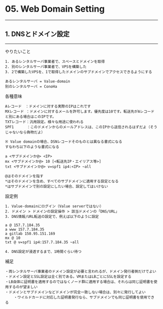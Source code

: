 # 05. Web Domain Setting
________________________________________
## 1. DNSとドメイン設定
________________________________________
やりたいこと

```text
1. あるレンタルサーバ事業者で、スペースとドメインを取得
2. 別のレンタルサーバ事業者で、VPSを構築した
3. 2で構築したVPSを、1で取得したドメインのサブドメインでアクセスできるようにする

あるレンタルサーバ = Value-domain
別のレンタルサーバ = ConoHa
```

各種意味

```text
Aレコード　：ドメインに対する実際のIPはこれです
MXレコード ：ドメインに対するメールを許可します。優先度は10です。転送先がAレコードと別にある場合はこのIPです。
TXTレコード：汎用設定。様々な用途に使われる
SPF1　　　 ：このドメインからのメールアドレスは、このIPから送信されるはずだよ（そうじゃないなら偽物だよ）

※ Value domainの場合、DSNレコードそのものとは異なる書式になる
すなわち以下のような書式になる

a <サブドメインか@> <IP>
mx <サブドメインか@> 10 [<転送先IP・エイリアス等>]
txt <サブドメインか@> v=spf1 ip4:<IP> ~all

@はそのドメインを指す
*はそのドメインを含め、すべてのサブドメインに適用する設定となる
*はサブドメインで別の設定にしたい場合、設定してはいけない
```

設定例

```text
1. Value-domainにログイン（Value serverではない）
2. ドメイン > ドメインの設定操作 > 該当ドメインの「DNS/URL」
3. DNS情報/URL転送の設定で、例えば以下のように設定

a @ 157.7.184.35
a www 157.7.184.35
a gitlab 150.95.151.169
mx @ 10
txt @ v=spf1 ip4:157.7.184.35 ~all

4. DNS設定が浸透するまで、1時間ぐらい待つ
```

補足

```text
・両レンタルサーバ事業者のドメイン設定が必要と言われるが、ドメイン発行者側だけでよい
・ドメイン設定とSSL設定は全く別である。VMまたはLBごとにSSLを設定する
・LB自体に証明書を適用するのではなくノード群に適用する場合は、それらは同じ証明書を使用するのが望ましい
・ドメインとサブドメインなどドメインが完全一致しない場合は、別々に発行してよい
    ・ワイルドカードに対応した証明書発行なら、サブドメインでも同じ証明書を使用できる
```
